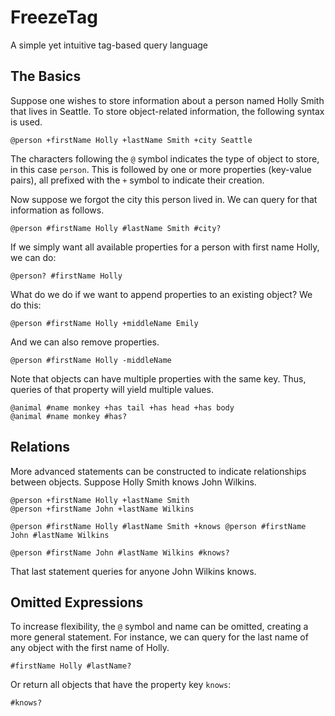 # FreezeTag

A simple yet intuitive tag-based query language

## The Basics

Suppose one wishes to store information about a person named Holly Smith that lives in Seattle. To store object-related 
information, the following syntax is used.
```
@person +firstName Holly +lastName Smith +city Seattle
```
The characters following the `@` symbol indicates the type of object to store, in this case `person`. This is followed 
by one or more properties (key-value pairs), all prefixed with the `+` symbol to indicate their creation.

Now suppose we forgot the city this person lived in. We can query for that information as follows.
```
@person #firstName Holly #lastName Smith #city?
```
If we simply want all available properties for a person with first name Holly, we can do:
```
@person? #firstName Holly
```
What do we do if we want to append properties to an existing object? We do this:
```
@person #firstName Holly +middleName Emily
```
And we can also remove properties.
```
@person #firstName Holly -middleName
```
Note that objects can have multiple properties with the same key. Thus, queries of that property will yield multiple 
values.
```
@animal #name monkey +has tail +has head +has body
@animal #name monkey #has?
```

## Relations

More advanced statements can be constructed to indicate relationships between objects. Suppose Holly Smith knows John 
Wilkins.
```
@person +firstName Holly +lastName Smith
@person +firstName John +lastName Wilkins

@person #firstName Holly #lastName Smith +knows @person #firstName John #lastName Wilkins

@person #firstName John #lastName Wilkins #knows?
```
That last statement queries for anyone John Wilkins knows.

## Omitted Expressions

To increase flexibility, the `@` symbol and name can be omitted, creating a more general statement. For instance, 
we can query for the last name of any object with the first name of Holly.
```
#firstName Holly #lastName?
```
Or return all objects that have the property key `knows`:
```
#knows?
```

